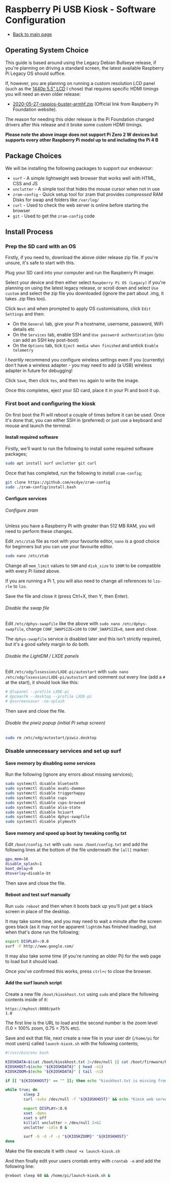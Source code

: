 # Raspberry Pi USB Kiosk - Software Configuration

- [Back to main page](raspberry-pi-usb-kiosk.md)

## Operating System Choice

This guide is based around using the Legacy Debian Bullseye release, if you're planning on driving a standard screen, the latest available Raspberry Pi Legacy OS should suffice.

If, however, you are planning on running a custom resolution LCD panel (such as the [1440p 5.5" LCD](https://www.aliexpress.com/item/32830430329.html) I chose) that requires specific HDMI timings you will need an even older release:

* [2020-05-27-raspios-buster-armhf.zip](https://downloads.raspberrypi.com/raspios_armhf/images/raspios_armhf-2020-05-28/2020-05-27-raspios-buster-armhf.zip) (Official link from Raspberry Pi Foundation website).

The reason for needing this older release is the Pi Foundation changed drivers after this release and it broke some custom HDMI timings.

**Please note the above image does not support Pi Zero 2 W devices but supports every other Raspberry Pi model up to and including the Pi 4 B**

## Package Choices

We will be installing the following packages to support our endeavour:

* `surf` - A simple lightweight web browser that works well with HTML, CSS and JS
* `unclutter` - A simple tool that hides the mouse cursor when not in use
* `zram-config` - Quick setup tool for zram that provides _compressed_ RAM Disks for swap and folders like `/var/log/`
* `curl` - Used to check the web server is online before starting the browser
* `git` - Used to get the `zram-config` code


## Install Process

### Prep the SD card with an OS

Firstly, if you need to, download the above older release zip file. If you're unsure, it's safe to start with this.

Plug your SD card into your computer and run the Raspberry Pi imager.

Select your device and then either select `Raspberry Pi OS (Legacy)` if you're planning on using the latest legacy release, or scroll down and select `Use custom` and select the zip file you downloaded (ignore the part about .img, it takes .zip files too).

Click `Next` and when prompted to apply OS customisations, click `Edit Settings` and then:

* On the `General` tab, give your Pi a hostname, username, password, WiFi details etc
* On the `Services` tab, enable SSH and `Use password authentication` (you can add an SSH key post-boot)
* On the `Options` tab, tick `Eject media when finished` and untick `Enable telemetry`

I *heartily* recommend you configure wireless settings even if you (currently) don't have a wireless adapter - you may need to add (a USB) wireless adapter in future for debugging!

Click `Save`, then click `Yes`, and then `Yes` again to write the image.

Once this completes, eject your SD card, place it in your Pi and boot it up.

### First boot and configuring the kiosk

On first boot the Pi will reboot a couple of times before it can be used. Once it's done that, you can either SSH in (preferred) or just use a keyboard and mouse and launch the terminal.

#### Install required software

Firstly, we'll want to run the following to install some required software packages;

```bash
sudo apt install surf unclutter git curl
```

Once that has completed, run the following to install `zram-config`;

```bash
git clone https://github.com/ecdye/zram-config
sudo ./zram-config/install.bash
```

#### Configure services

###### Configure zram

Unless you have a Raspberry Pi with greater than 512 MB RAM, you will need to perform these changes.

Edit `/etc/ztab` file as root with your favourite editor, `nano` is a good choice for beginners but you can use your favourite editor.

```bash
sudo nano /etc/ztab
```

Change all `mem_limit` values to `50M` and `disk_size` to `100M` to be compatible with every Pi listed above.

If you are running a Pi 1, you will also need to change all references to `lzo-rle` to `lzo`.

Save the file and close it (press Ctrl+X, then Y, then Enter).

###### Disable the swap file

Edit `/etc/dphys-swapfile` like the above with `sudo nano /etc/dphys-swapfile`, change `CONF_SWAPSIZE=100` to `CONF_SWAPSIZE=0`, save and close.

The `dphys-swapfile` service *is* disabled later and this isn't strictly required, but it's a good safety margin to do both.

###### Disable the LightDM / LXDE panels

Edit `/etc/xdg/lxsession/LXDE-pi/autostart` with `sudo nano /etc/xdg/lxsession/LXDE-pi/autostart` and comment out every line (add a `# ` at the start), it should look like this:

```bash
# @lxpanel --profile LXDE-pi
# @pcmanfm --desktop --profile LXDE-pi
# @xscreensaver -no-splash
```

Then save and close the file.

###### Disable the piwiz popup (initial Pi setup screen)

```bash
sudo rm /etc/xdg/autostart/piwiz.desktop
```

### Disable unnecessary services and set up surf

#### Save memory by disabling some services

Run the following (ignore any errors about missing services);

```bash
sudo systemctl disable bluetooth
sudo systemctl disable avahi-daemon
sudo systemctl disable triggerhappy
sudo systemctl disable cups
sudo systemctl disable cups-browsed
sudo systemctl disable alsa-state
sudo systemctl disable hciuart
sudo systemctl disable dphys-swapfile
sudo systemctl disable plymouth
```

#### Save memory and speed up boot by tweaking config.txt

Edit `/boot/config.txt` with `sudo nano /boot/config.txt` and add the following lines at the bottom of the file underneath the `[all]` marker:

```bash
gpu_mem=16
disable_splash=1
boot_delay=0
dtoverlay=disable-bt
```

Then save and close the file.

#### Reboot and test surf manually

Run `sudo reboot` and then when it boots back up you'll just get a black screen in place of the desktop.

It may take some time, and you may need to wait a minute after the screen goes black (as it may not be apparent `lightdm` has finished loading), but when that's done run the following;

```bash
export DISPLAY=:0.0
surf -F http://www.google.com/
```

It may also take some time (if you're running an older Pi) for the web page to load but it should load.

Once you've confirmed this works, press `ctrl+c` to close the browser.

#### Add the surf launch script

Create a new file `/boot/kioskhost.txt` using `sudo` and place the following contents inside of it:

```
https://myhost:8080/path
1.0
```

The first line is the URL to load and the second number is the zoom level (1.0 = 100% zoom, 0.75 = 75% etc).

Save and exit that file, next create a new file in your user dir (`/home/pi` for most users) called `launch-kiosk.sh` with the following contents;

```bash
#!/usr/bin/env bash

KIOSKDATA=$(cat /boot/kioskhost.txt 2>/dev/null || cat /boot/firmware/kioskhost.txt 2>/dev/null)
KIOSKHOST=$(echo "${KIOSKDATA}" | head -n1)
KIOSKZOOM=$(echo "${KIOSKDATA}" | tail -n1)

if [[ "${KIOSKHOST}" == "" ]]; then echo "kioskhost.txt is missing from /boot, aborting"; exit 1; fi

while true; do
        sleep 2
        curl -svko /dev/null -f "${KIOSKHOST}" && echo "Kiosk web server is ready" || continue

        export DISPLAY=:0.0
        xset -dpms
        xset s off
        killall unclutter > /dev/null 2>&1
        unclutter -idle 0 &

        surf -b -d -F -z "${KIOSKZOOM}" "${KIOSKHOST}"
done
```

Make the file execute it with `chmod +x launch-kiosk.sh`

And then finally edit your users crontab entry with `crontab -e` and add the following line:

```bash
@reboot sleep 60 && /home/pi/launch-kiosk.sh &
```
